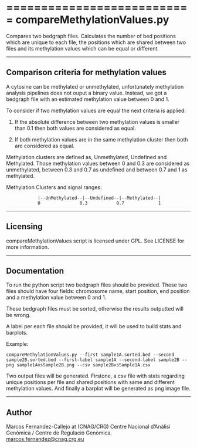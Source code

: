 ===========================
compareMethylationValues.py
===========================

Compares two bedgraph files. Calculates the number of bed positions which are unique to each file, the positions which are 
shared between two files and its methylation values which can be equal or different.

------------------------------------------
Comparison criteria for methylation values
------------------------------------------

A cytosine can be methylated or unmethylated, unfortunately methylation analysis pipelines does not ouput a binary value. Instead,
we got a bedgraph file with an estimated methylation value between 0 and 1.

To consider if two methylation values are equal the next criteria is applied:

1) If the absolute difference between two methylation values is smaller than 0.1 then both values are considered as equal.

2) If both methylation values are in the same methylation cluster then both are considered as equal.

Methylation clusters are defined as, Unmethylated, Undefined and Methylated. Those methylation values between 0 and 0.3 are considered 
as unmethylated, between 0.3 and 0.7 as undefined and between 0.7 and 1 as methylated.

Methylation Clusters and signal ranges:

                |--UnMethylated--|--Undefined--|--Methylated--|
                0               0.3           0.7             1


---------
Licensing
---------

compareMethylationValues script is licensed under GPL. See LICENSE for more information.

-------------
Documentation
-------------

To run the python script two bedgraph files should be provided. These two files should have four fields:
chromosome name, start position, end position and a methylation value between 0 and 1.

These bedgraph files must be sorted, otherwise the results outputted will be wrong.

A label per each file should be provided, it will be used to build stats and barplots.

Example:

    compareMethylationValues.py --first sample1A.sorted.bed --second sample2B.sorted.bed --first-label sample1A --second-label sample2B --png sample1AvsSample2B.png --csv sample2BvsSample1A.csv

Two output files will be generated. Firstone, a csv file with stats regarding unique positions per file and shared positions with same and different methylation values.
And finally a barplot will be generated as png image file.

------
Author
------

Marcos Fernandez-Callejo at (CNAG/CRG) Centre Nacional d’Anàlisi Genòmica / Centre de Regulació Genòmica.
marcos.fernandez@cnag.crg.eu

